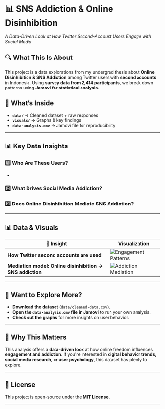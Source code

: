 # 📊 SNS Addiction & Online Disinhibition  
_A Data-Driven Look at How Twitter Second-Account Users Engage with Social Media_  

## 🔍 What This Is About  
This project is a data explorations from my undergrad thesis about **Online Disinhibition & SNS Addiction** among Twitter users with **second accounts** in Indonesia. Using **survey data from 2,414 participants**, we break down patterns using **Jamovi for statistical analysis**.  

## 📂 What’s Inside  
- **`data/`** → Cleaned dataset + raw responses  
- **`visuals/`** → Graphs & key findings  
- **`data-analysis.omv`** → Jamovi file for reproducibility  

---

## 📊 Key Data Insights  

### **1️⃣ Who Are These Users?**  
- 

### **2️⃣ What Drives Social Media Addiction?**  


### **3️⃣ Does Online Disinhibition Mediate SNS Addiction?**  


---

## 📊 Data & Visuals  

| 📌 Insight | Visualization |
|------------|--------------|
| **How Twitter second accounts are used** | ![Engagement Patterns](visuals/engagement-patterns.png) |
| **Mediation model: Online disinhibition → SNS addiction** | ![Addiction Mediation](visuals/addiction-mediation.png) |

---

## 🎯 Want to Explore More?  
- **Download the dataset** (`data/cleaned-data.csv`).  
- **Open the `data-analysis.omv` file in Jamovi** to run your own analysis.  
- **Check out the graphs** for more insights on user behavior.  

---

## 🔗 Why This Matters  
This analysis offers a **data-driven look** at how online freedom influences **engagement and addiction**. If you're interested in **digital behavior trends, social media research, or user psychology**, this dataset has plenty to explore.  

---

## 📜 License  
This project is open-source under the **MIT License**.  

---
